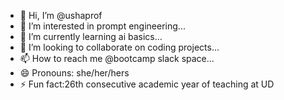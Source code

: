 - 👋 Hi, I’m @ushaprof
- 👀 I’m interested in prompt engineering...
- 🌱 I’m currently learning ai basics...
- 💞️ I’m looking to collaborate on coding projects...
- 📫 How to reach me @bootcamp slack space...
- 😄 Pronouns: she/her/hers
- ⚡ Fun fact:26th consecutive academic year of teaching at UD

<!---
ushaprof/ushaprof is a ✨ special ✨ repository because its `README.md` (this file) appears on your GitHub profile.
You can click the Preview link to take a look at your changes.
--->
